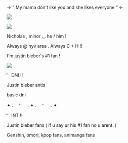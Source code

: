 -> " My mama don't like you and she likes everyone " <-

![](https://i.pinimg.com/736x/33/6a/f7/336af710de2754d4cef1f4fe449b71c2.jpg)


![](https://i.pinimg.com/736x/2a/6e/8f/2a6e8f04481d530e5666478688b45a8b.jpg)

Nicholas , minor ◡ he / him !

Always @ hyv area . Always C + H !! 

I'm justin bieber's #1 fan !

![](https://i.pinimg.com/736x/3c/fb/40/3cfb407bb5e5298c095d5b7abb382200.jpg)

 ͡ ⠀DNI !! 

 Justin bieber antis 

basic dni 

✦ . 　⁺ 　 . ✦ . 　⁺ 　 . ✦

 ͡ ⠀INT !! 

  Justin bieber fans ( if u say ur his #1 fan no u arent. ) 

  Genshin, omori, kpop fans, animanga fans
